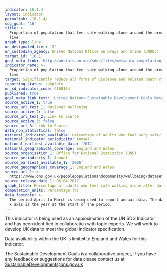 ```yaml
---
indicator: 16.1.4
layout: indicator
permalink: /16-1-4/
sdg_goal: '16'
title: >-
  Proportion of population that feel safe walking alone around the area they
  live
graph_type: line
un_designated_tier: '2'
un_custodian_agency: United Nations Office on Drugs and Crime (UNODC)
target_id: '16.1'
goal_meta_link: 'http://unstats.un.org/sdgs/files/metadata-compilation/Metadata-Goal-16.pdf'
indicator_name: >-
  Proportion of population that feel safe walking alone around the area they
  live
target: Significantly reduce all forms of violence and related death rates everywhere
reporting_status: complete
un_sd_indicator_code: C160104
published: true
goal_meta_link_text: 'United Nations Sustainable Development Goals Metadata (PDF 1,362 KB)'
source_active_1: true
source_url_text_1: National Wellbeing
source_active_2: false
source_url_text_2: Link to Source
source_active_3: false
source_url_3: Link to Source
data_non_statistical: false
national_indicator_available: Percentage of adults who feel very safe/ fairly safe walking alone after dark
national_indicator_periodicity: Annual
national_earliest_available_data: '2012'
national_geographical_coverage: England and Wales
source_organisation_1: Office for National Statistics (ONS)
source_periodicity_1: Annual
source_earliest_available_1: '2006'
source_geographical_coverage_1: England and Wales
source_url_1: >-
  https://www.ons.gov.uk/peoplepopulationandcommunity/wellbeing/datasets/measuringnationalwellbeingdomainsandmeasures
source_release_date_1: 06-04-2017
graph_title: Percentage of adults who feel safe walking alone after dark
computation_units: Percentage (%)
data_footnote: >-
  The period April to March is being used to report annual data. The date on the
  x axis is the year at the start of the period.
---
```

This indicator is being used as an approximation of the UN SDG Indicator and has been identified in collaboration with topic experts. We will work to develop UK data to meet the global indicator specification. 

Data availability within the UK is limited to England and Wales for this indicator.

The Sustainable Development Goals is a collaborative project, if you have any feedback or suggestions for data please contact us at <SustainableDevelopment@ons.gov.uk>
